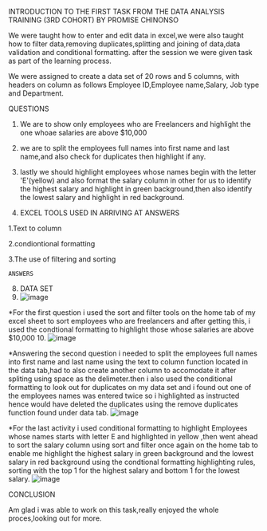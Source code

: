 INTRODUCTION TO THE FIRST TASK FROM THE DATA ANALYSIS TRAINING (3RD COHORT) BY PROMISE CHINONSO 

We were taught how to enter and edit data in excel,we were also taught how to filter data,removing duplicates,splitting and joining of data,data validation and conditional formatting. after the session we were given task as part of the learning process.

We were assigned to create a data set of 20 rows and 5 columns, with headers on column as follows Employee ID,Employee name,Salary, Job type and Department.

QUESTIONS
1. We are to show only employees who are Freelancers and highlight the one whoae salaries are above $10,000
2. we are to split the employees full names into first name and last name,and also check for duplicates then highlight if any.
3. lastly we should highlight employees whose names begin with the letter 'E'(yellow) and also format the salary column in other for us to identify the highest salary and highlight in green background,then also identify the lowest salary and highlight in red background.

4. EXCEL TOOLS USED IN ARRIVING AT ANSWERS

 1.Text to column
 
 2.condiontional formatting
 
 3.The use of filtering and sorting

   
    ANSWERS

8. DATA SET 
9. ![image](https://github.com/Maris27/TASK-1-3rd-cohort-Data-Analysis-Training-/assets/140453106/7a33621a-04ad-4402-b811-8351a2d85d33)

*For the first question i used the sort and filter tools on the home tab of my excel sheet to sort employees who are freelancers and after getting this, i used the condtional formatting to highlight those whose salaries are above $10,000
10. ![image](https://github.com/Maris27/TASK-1-3rd-cohort-Data-Analysis-Training-/assets/140453106/c2e598b1-514d-4818-93ce-a066b402f21c)

*Answering the second question i needed to split the employees full names into first name and last name using the text to column function located in the data tab,had to also create another column to accomodate it after spliting using space as the delimeter.then i also used the conditional formatting to look out for duplicates on my data set and i found out one of the employees names was entered twice so i highlighted as instructed hence would have deleted the duplicates using the remove duplicates function found under data tab.
![image](https://github.com/Maris27/TASK-1-3rd-cohort-Data-Analysis-Training-/assets/140453106/c5c8dc7f-8bc5-4f8c-ac63-04de52e0213d)

*For the last activity i used conditional formatting to highlight Employees whose names starts with letter E and highlighted in yellow ,then went ahead to sort the salary column using sort and filter once again on the home tab to enable me highlight the highest salary in green background and the lowest salary in red background using the condtional formatting highlighting rules, sorting with the top 1 for the highest salary and bottom 1 for the lowest salary.
![image](https://github.com/Maris27/TASK-1-3rd-cohort-Data-Analysis-Training-/assets/140453106/e663f6af-d226-4e95-8910-decb4cc0f6af)

CONCLUSION

Am glad i was able to work on this task,really enjoyed the whole proces,looking out for more.

